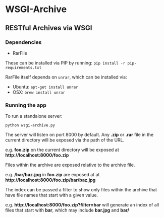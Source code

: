 # WSGI-Archive
## RESTful Archives via WSGI

### Dependencies

* RarFile

These can be installed via PIP by running:
`pip install -r pip-requirements.txt`

RarFile itself depends on `unrar`, which can be installed via:

* Ubuntu: `apt-get install unrar`
* OSX:  `brew install unrar`

### Running the app

To run a standalone server:

`python wsgi-archive.py`

The server will listen on port 8000 by default.
Any __.zip__ or __.rar__ file in the current directory
will be exposed via the path of the URL.

e.g. __foo.zip__ on the current directory will be exposed
at __http://localhost:8000/foo.zip__

Files within the archive are exposed relative to the 
archive file.

e.g. __/bar/baz.jpg__ in __foo.zip__ are exposed at
at __http://localhost:8000/foo.zip/bar/baz.jpg__

The index can be passed a filter to show only files
within the archive that have file names that start
with a given value. 

e.g. __http://localhost:8000/foo.zip?filter=bar__
will generate an index of all files that start with
__bar__, which may include __bar.jpg__ and __bar/__
